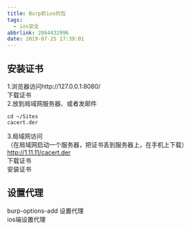 ```yaml
---
title: Burp抓ios的包
tags:
  - ios安全
abbrlink: 2864432996
date: 2019-07-25 17:39:01
---
```


## 安装证书  
1.浏览器访问http://127.0.0.1:8080/  
下载证书  
2.放到局域网服务器、或者发邮件  

```
cd ~/Sites 
cacert.der
```
3.局域网访问  
（在局域网启动一个服务器，把证书丢到服务器上，在手机上下载）
http://1.11.11/cacert.der  
下载证书  
安装证书  

## 设置代理
burp-options-add 设置代理  
ios端设置代理  
